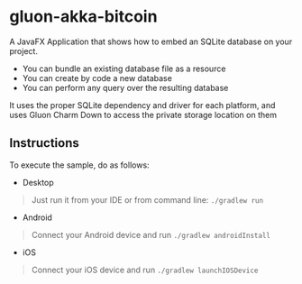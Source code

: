 
gluon-akka-bitcoin
===========

A JavaFX Application that shows how to embed an SQLite database on your project.

- You can bundle an existing database file as a resource
- You can create by code a new database
- You can perform any query over the resulting database

It uses the proper SQLite dependency and driver for each platform, and uses Gluon Charm Down to 
access the private storage location on them

Instructions
------------
To execute the sample, do as follows:

* Desktop
> Just run it from your IDE or from command line: `./gradlew run`
* Android
> Connect your Android device and run `./gradlew androidInstall`
* iOS
> Connect your iOS device and run `./gradlew launchIOSDevice`
